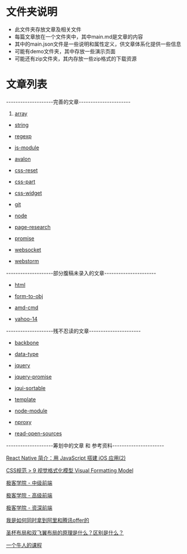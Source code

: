 # 文件夹说明

- 此文件夹存放文章及相关文件
- 每篇文章放在一个文件夹中，其中main.md是文章的内容
- 其中的main.json文件是一些说明和属性定义，供文章体系化提供一些信息
- 可能有demo文件夹，其中存放一些演示页面
- 可能还有zip文件夹，其内存放一些zip格式的下载资源

# 文章列表

--------------------完善的文章----------------------

1. [array](array/main.md)

- [string](string/main.md)

- [regexp](regexp/main.md)

- [js-module](js-module/main.md)

- [avalon](avalon/main.md)

- [css-reset](css-reset/main.md)

- [css-part](css-part/main.md)

- [css-widget](css-widget/main.md)

- [git](git/main.md)

- [node](node/main.md)

- [page-research](page-research/main.md)

- [promise](promise/main.md)

- [websocket](websocket/main.md)

- [webstorm](webstorm/main.md)

--------------------部分腹稿未录入的文章----------------------

- [html](html/main.md)

- [form-to-obj](form-to-obj/main.md)

- [amd-cmd](amd-cmd/main.md)

- [yahoo-14](yahoo-14/main.md)

--------------------残不忍读的文章----------------------

- [backbone](backbone/main.md)

- [data-type](data-type/main.md)

- [jquery](jquery/main.md)

- [jquery-promise](jquery-promise/main.md)

- [jqui-sortable](jqui-sortable/main.md)

- [template](template/main.md)

- [node-module](node-module/main.md)

- [nproxy](nproxy/main.md)

- [read-open-sources](read-open-sources/main.md)

--------------------筹划中的文章 和 参考资料----------------------

[React Native 简介：用 JavaScript 搭建 iOS 应用(2)](http://segmentfault.com/a/1190000003088452)

[CSS规范 > 9 视觉格式化模型 Visual Formatting Model](http://segmentfault.com/a/1190000003096320)

[极客学院 - 中级前端](http://www.jikexueyuan.com/course/834.html)

[极客学院 - 高级前端](http://www.jikexueyuan.com/course/1248_1.html?ss=1)

[极客学院 - 资深前端](http://www.jikexueyuan.com/course/1643.html)

[我是如何同时拿到阿里和腾讯offer的](http://segmentfault.com/a/1190000002627927)

[圣杯布局和双飞翼布局的原理是什么？区别是什么？](http://segmentfault.com/q/1010000002709305)

[一个牛人的课程](http://my.jikexueyuan.com/ijasonzj/)
